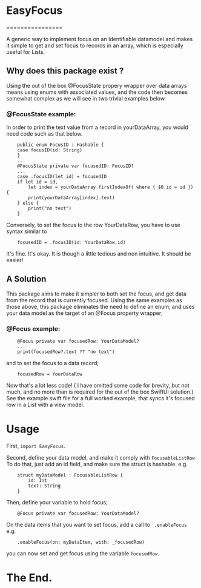 # EasyFocus
================

A generic way to implement focus on an Identifiable datamodel and makes it simple 
to get and set focus to records in an array, which is especially useful for Lists.

## Why does this package exist ?

Using the out of the box @FocusState propery wrapper over data arrays means using 
enums with associated values, and the code then becomes somewhat complex as we will
see in two trivial examples below.

### @FocusState example:
In order to print the text value from a record in yourDataArray, you would
need code such as that below. 
```
	public enum FocusID : Hashable {
   	case focusID(id: String)
	}
	...
	@FocusState private var focusedID: FocusID?
	...
	case .focusID(let id) = focusedID
	if let id = id,
		let index = yourDataArray.firstIndexOf( where { $0.id = id }) {
  		print(yourDataArray[index].text)
    } else {
    	print("no text")
    }  
``` 
Conversely, to set the focus to the row YourDataRow, you have to use syntax similar to 
```
	focusedID = .focusID(id: YourDataRow.id)
```
It's fine. It's okay. It is though a little tedious and non intuitive. It should be easier! 

## A Solution
This package aims to make it simpler to both set the focus, and get data from the 
record that is currently focused. 
Using the same examples as those above, this package eliminates the need to define an enum, and 
uses your data model as the target of an @Focus property wrapper;
### @Focus example:
```
	@Focus private var focusedRow: YourDataModel?
	...
	print(focusedRow?.text ?? "no text")
```
and to set the focus to a data record;
```
	focusedRow = YourDataRow
```

Now that's a lot less code!  ( I have omitted some code for brevity, but not much, and 
no more than is required for the out of the box SwiftUI solution.)
See the example.swift file for a full worked example, that syncs it's focused row in a List with a view model.


# Usage

First, ```import EasyFocus```.

Second, define your data model, and make it comply with ```FocusableListRow```
To do that, just add an id field, and make sure the struct is hashable.
e.g. 
```
	struct myDataModel : FocusableListRow {
		id: Int
		text: String
	}
```
Then, define your variable to hold focus;
```
	@Focus private var focusedRow: YourDataModel?
```
On the data items that you want to set focus, add a call to ``` .enableFocus``` 
e.g.
```
	.enableFocus(on: myDataItem, with: _focusedRow)
```
you can now set and get focus using the variable ```focusedRow```. 


# The End.

